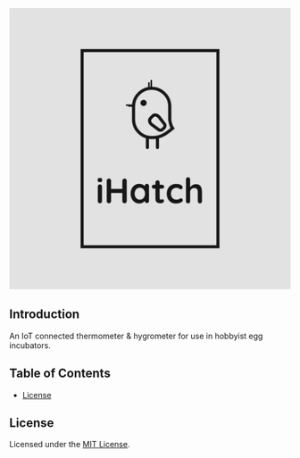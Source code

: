 ![Logo](https://github.com/AidanCurley/ihatch/blob/2bab048d92ebb55a438b0167e05d0d4c2c750261/logos/iHatch-logos.jpeg)

## Introduction
An IoT connected thermometer & hygrometer for use in hobbyist egg incubators.

## Table of Contents
* [License](#License)

## License
Licensed under the [MIT License](LICENSE).
